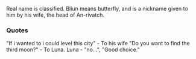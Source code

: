 Real name is classified. Bliun means butterfly, and is a nickname given to him by his wife, the head of An-rivatch.

### Quotes
"If i wanted to i could level this city" - To his wife
"Do you want to find the third moon?" - To Luna. Luna - "no...", "Good choice."
